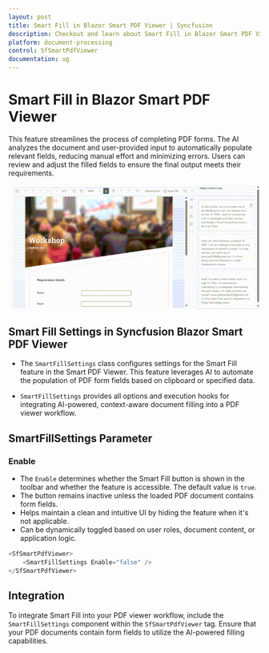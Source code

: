 ```yaml
---
layout: post
title: Smart Fill in Blazor Smart PDF Viewer | Syncfusion
description: Checkout and learn about Smart Fill in Blazor Smart PDF Viewer and much more details.
platform: document-processing
control: SfSmartPdfViewer
documentation: ug
---
```


# Smart Fill in Blazor Smart PDF Viewer
This feature streamlines the process of completing PDF forms. The AI analyzes the document and user-provided input to automatically populate relevant fields, reducing manual effort and minimizing errors. Users can review and adjust the filled fields to ensure the final output meets their requirements.

![Smart Fill](images/smartfill_pdfviewer.gif)


## Smart Fill Settings in Syncfusion Blazor Smart PDF Viewer
- The `SmartFillSettings` class configures settings for the Smart Fill feature in the Smart PDF Viewer. This feature leverages AI to automate the population of PDF form fields based on clipboard or specified data.

- `SmartFillSettings` provides all options and execution hooks for integrating AI-powered, context-aware document filling into a PDF viewer workflow.

## SmartFillSettings Parameter

### Enable
- The `Enable` determines whether the Smart Fill button is shown in the toolbar and whether the feature is accessible. The default value is `true`.
- The button remains inactive unless the loaded PDF document contains form fields.
- Helps maintain a clean and intuitive UI by hiding the feature when it's not applicable.
- Can be dynamically toggled based on user roles, document content, or application logic.

```csharp
<SfSmartPdfViewer>
    <SmartFillSettings Enable="false" />
</SfSmartPdfViewer>
```

## Integration
To integrate Smart Fill into your PDF viewer workflow, include the `SmartFillSettings` component within the `SfSmartPdfViewer` tag. Ensure that your PDF documents contain form fields to utilize the AI-powered filling capabilities.
